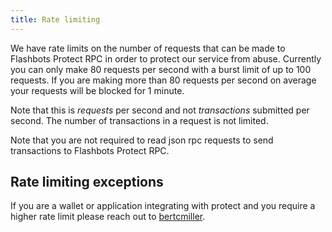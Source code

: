 ```yaml
---
title: Rate limiting
---
```


We have rate limits on the number of requests that can be made to Flashbots Protect RPC in order to protect our service from abuse. Currently you can only make 80 requests per second with a burst limit of up to 100 requests. If you are making more than 80 requests per second on average your requests will be blocked for 1 minute.

Note that this is *requests* per second and not *transactions* submitted per second. The number of transactions in a request is not limited. 

Note that you are not required to read json rpc requests to send transactions to Flashbots Protect RPC.

## Rate limiting exceptions
If you are a wallet or application integrating with protect and you require a higher rate limit please reach out to [bertcmiller](https://twitter.com/bertcmiller).
